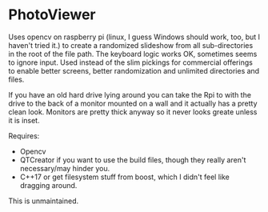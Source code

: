 # PhotoViewer

Uses opencv on raspberry pi (linux, I guess Windows should work, too, but I haven't tried it.) to create a randomized slideshow from all sub-directories in the root of the file path. The keyboard
logic works OK, sometimes seems to ignore input. Used instead of the slim pickings for commercial offerings to enable better screens, better randomization and unlimited directories and files.

If you have an old hard drive lying around you can take the Rpi to with the drive to the back of a monitor mounted on a wall and it actually has a pretty clean look. Monitors are pretty thick anyway so it never looks greate unless it is inset.

Requires:

- Opencv
- QTCreator if you want to use the build files, though they really aren't necessary/may hinder you.
- C++17 or get filesystem stuff from boost, which I didn't feel like dragging around.

This is unmaintained.
